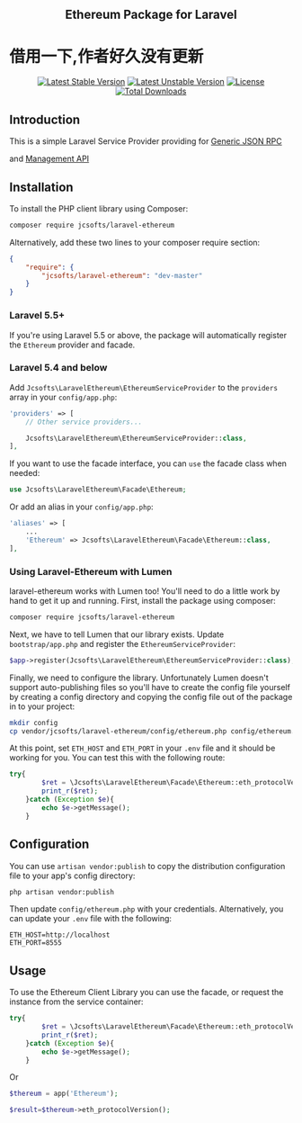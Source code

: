 <h2 align="center">
    Ethereum Package for Laravel
</h2>
<h1>借用一下,作者好久没有更新</h1>
<p align="center">
    <a href="https://packagist.org/packages/jcsofts/laravel-ethereum"><img src="https://poser.pugx.org/jcsofts/laravel-ethereum/v/stable?format=flat-square" alt="Latest Stable Version"></a>
    <a href="https://packagist.org/packages/jcsofts/laravel-ethereum"><img src="https://poser.pugx.org/jcsofts/laravel-ethereum/v/unstable?format=flat-square" alt="Latest Unstable Version"></a>    
    <a href="https://packagist.org/packages/jcsofts/laravel-ethereum"><img src="https://poser.pugx.org/jcsofts/laravel-ethereum/license?format=flat-square" alt="License"></a>
    <a href="https://packagist.org/packages/jcsofts/laravel-ethereum"><img src="https://poser.pugx.org/jcsofts/laravel-ethereum/downloads" alt="Total Downloads"></a>
</p>

## Introduction

This is a simple Laravel Service Provider providing for <a href="https://github.com/ethereum/wiki/wiki/JSON-RPC">Generic JSON RPC</a>

and <a href="https://github.com/ethereum/go-ethereum/wiki/Management-APIs">Management API</a>

Installation
------------

To install the PHP client library using Composer:

```bash
composer require jcsofts/laravel-ethereum
```

Alternatively, add these two lines to your composer require section:

```json
{
    "require": {
        "jcsofts/laravel-ethereum": "dev-master"
    }
}
```

### Laravel 5.5+

If you're using Laravel 5.5 or above, the package will automatically register the `Ethereum` provider and facade.

### Laravel 5.4 and below

Add `Jcsofts\LaravelEthereum\EthereumServiceProvider` to the `providers` array in your `config/app.php`:

```php
'providers' => [
    // Other service providers...

    Jcsofts\LaravelEthereum\EthereumServiceProvider::class,
],
```

If you want to use the facade interface, you can `use` the facade class when needed:

```php
use Jcsofts\LaravelEthereum\Facade\Ethereum;
```

Or add an alias in your `config/app.php`:

```php
'aliases' => [
    ...
    'Ethereum' => Jcsofts\LaravelEthereum\Facade\Ethereum::class,
],
```

### Using Laravel-Ethereum with Lumen

laravel-ethereum works with Lumen too! You'll need to do a little work by hand
to get it up and running. First, install the package using composer:


```bash
composer require jcsofts/laravel-ethereum
```

Next, we have to tell Lumen that our library exists. Update `bootstrap/app.php`
and register the `EthereumServiceProvider`:

```php
$app->register(Jcsofts\LaravelEthereum\EthereumServiceProvider::class);
```

Finally, we need to configure the library. Unfortunately Lumen doesn't support
auto-publishing files so you'll have to create the config file yourself by creating
a config directory and copying the config file out of the package in to your project:

```bash
mkdir config
cp vendor/jcsofts/laravel-ethereum/config/ethereum.php config/ethereum.php
```

At this point, set `ETH_HOST` and `ETH_PORT` in your `.env` file and it should
be working for you. You can test this with the following route:

```php
try{
        $ret = \Jcsofts\LaravelEthereum\Facade\Ethereum::eth_protocolVersion();
        print_r($ret);
    }catch (Exception $e){
        echo $e->getMessage();
    }
```

Configuration
-------------

You can use `artisan vendor:publish` to copy the distribution configuration file to your app's config directory:

```bash
php artisan vendor:publish
```

Then update `config/ethereum.php` with your credentials. Alternatively, you can update your `.env` file with the following:

```dotenv
ETH_HOST=http://localhost
ETH_PORT=8555
```

Usage
-----
   
To use the Ethereum Client Library you can use the facade, or request the instance from the service container:

```php
try{
        $ret = \Jcsofts\LaravelEthereum\Facade\Ethereum::eth_protocolVersion();
        print_r($ret);
    }catch (Exception $e){
        echo $e->getMessage();
    }
```

Or

```php
$thereum = app('Ethereum');

$result=$thereum->eth_protocolVersion();
```
